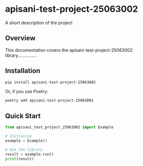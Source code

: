 # apisani-test-project-25063002

A short description of the project

## Overview

This documentation covers the apisani-test-project-25063002 library...............

## Installation

```bash
pip install apisani-test-project-25063002
```

Or, if you use Poetry:

```bash
poetry add apisani-test-project-25063002
```

## Quick Start

```python
from apisani_test_project_25063002 import Example

# Initialize
example = Example()

# Use the library
result = example.run()
print(result)
```
